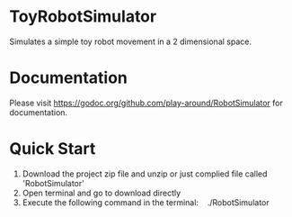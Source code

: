 # ToyRobotSimulator
Simulates a simple toy robot movement in a 2 dimensional space.

# Documentation
  Please visit https://godoc.org/github.com/play-around/RobotSimulator for documentation.

# Quick Start
1. Download the project zip file and unzip or just complied file called 'RobotSimulator'  
2. Open terminal and go to download directly
3. Execute the following command in the terminal:
    ./RobotSimulator
